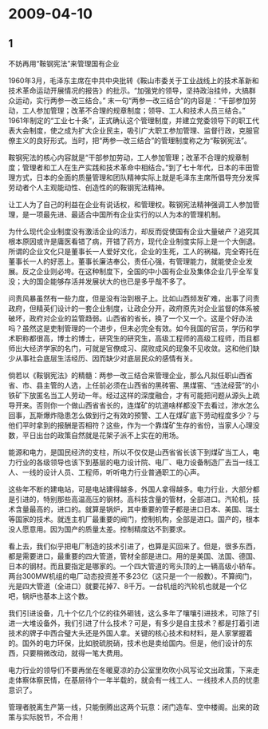 # 2009-04-10

## 1

不妨再用“鞍钢宪法”来管理国有企业

1960年3月，毛泽东主席在中共中央批转《鞍山市委关于工业战线上的技术革新和技术革命运动开展情况的报告》的批示。“加强党的领导，坚持政治挂帅，大搞群众运动，实行两参一改三结合。” 末一句“两参一改三结合”的内容是：“干部参加劳动，工人参加管理；改革不合理的规章制度；领导、工人和技术人员三结合。” 1961年制定的“工业七十条”，正式确认这个管理制度，并建立党委领导下的职工代表大会制度，使之成为扩大企业民主，吸引广大职工参加管理、监督行政，克服官僚主义的良好形式。当时，把“两参一改三结合”的管理制度称之为“鞍钢宪法”。

鞍钢宪法的核心内容就是“干部参加劳动，工人参加管理；改革不合理的规章制度；管理者和工人在生产实践和技术革命中相结合。”到了七十年代，日本的丰田管理方式，日本的全面的质量管理和团队精神实际上就是毛泽东主席所倡导充分发挥劳动者个人主观能动性、创造性的的鞍钢宪法精神。 

让工人为了自己的利益在企业有说话权，和管理权。鞍钢宪法精神强调工人参加管理，是一项最先进、最适合中国所有企业实行的以人为本的管理机制。 

为什么现代企业制度没有激活企业的活力，却反而促使国有企业大量破产？追究其根本原因或许是庸医看错了病，开错了药方，现代企业制度实际上是一个大倒退。所谓的企业文化只是董事长一人爱好文化，企业的生死，工人的祸福，完全寄托在董事长一人的好恶上。董事长廉洁奉公，责任心强，有管理能力，就能使企业发展。反之企业则必垮。在这种制度下，全国的中小国有企业及集体企业几乎全军复没；大的国企能够存活并发展状大的也已是多乎哉不多了。 

问责风暴虽然有一些力度，但是没有治到根子上。比如山西频发矿难，出事了问责政府，但精英们设计的一套企业制度，让政企分开，政府原先对企业监督的体系被破坏，政府对企业的监管趋弱。山西省的省长，换了一个又一个。这是个好办法吗？虽然这是吏制管理的一个进步，但未必完全有效。如今我国的官员，学历和学术职称都很高，博士的博士，研究生的研究生，高级工程师的高级工程师，而且都师出大经济学家的名门，可就是官僚成习、腐败成风的现象不见收敛。这和他们缺少从事社会底层生活经历、因而缺少对底层民众的感情有关。

倘若以《鞍钢宪法》的精髓：两参一改三结合来管理企业，那么凡拟任职山西省省、市、县主管的人选，上任前必须在山西省的黑砖窑、黑煤窑、“违法经营”的小铁矿下放匿名当工人劳动一年。经过这样的深度融合，才有可能把问题从源头上疏导开来。否则你一个做山西省省长的，连煤矿的坑道啥样都没下去看过，渗水怎么回事，瓦斯爆炸隐患怎么做到行之有效的预警、工人在煤矿底下劳动程度多少？与他们平时拿到的报酬是否相符？这些，作为一个靠煤矿生存的省份，当家人心理没数，平日出台的政策自然就是花架子派不上实在的用场。

能源和电力，是国民经济的支柱，所以不仅仅是山西省省长该下到煤矿当工人，电力行业的各级领导也该下到基层的电力设计院、电厂、电力设备制造厂去当一线工人、一线的设计人员、工程师，听听电力行业普通职工的心声。

这些年不断的建电站，可是电站建得越多，外国人拿得越多。电力行业，大部分都是引进的，特别那些高温高压的钢材。高科技含量的管材，全部进口。汽轮机，技术含量最高的，进口的。就算是锅炉，其中重要的管子都是进口日本、美国、瑞士等国家的技术。就连主机厂最重要的阀门，控制机构，全部是进口。国产的，根本没人愿意用。因为国产的质量太差。控制精度达不到要求。

看上去，我们似乎把电厂制造的技术引进了，也算是买回来了。但是，很多东西，都是需要进口，最重要的四大管道，管材全部是进口。用的是美国、法国、德国、日本的钢材。而且要指定是哪家的。一个四大管道的弯头顶的上一辆高级小轿车。两台300MW机组的电厂动态投资差不多23亿（这只是一个一般数）。不算阀门，光是四大管道（全进口）就要花掉7、8千万。一台机组的汽轮机也就是一个亿吧，锅炉也基本上这个数。

我们引进设备，几十个亿几个亿的往外砸钱，这么多年了嚷嚷引进技术，可除了引进一大堆设备外，我们引进了什么技术？可是，有多少是自主技术？都是打着引进技术的牌子中西合璧大头还是外国人拿。关键的核心技术和材料，是人家掌握着的。国外的电力环保，比如脱硫脱硝，技术也是卖给国内。但是，他们设计的东西，只要稍微改动，就得一笔大费用。

电力行业的领导们不要再坐在冬暖夏凉的办公室里吹吹小风写论文出政策，下来走走体察体察民情，在基层待个一年半载的，就会有一线工人、一线技术人员的忧患意识了。

管理者脱离生产第一线，只能倒腾出这两个玩意：闭门造车、空中楼阁。出来的政策与实际脱节，不合用！




